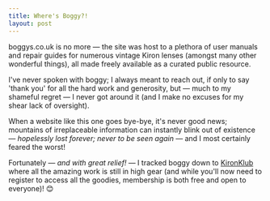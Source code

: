```yaml
---
title: Where's Boggy?!
layout: post
---
```


boggys.co.uk is no more — the site was host to a plethora of user manuals and repair guides for numerous vintage Kiron lenses (amongst many other wonderful things), all made freely available as a curated public resource. 

I've never spoken with boggy; I always meant to reach out, if only to say 'thank you' for all the hard work and generosity, but — much to my shameful regret — I never got around it (and I make no excuses for my shear lack of oversight).

When a website like this one goes bye-bye, it's never good news; mountains of irreplaceable information can instantly blink out of existence — _hopelessly lost forever; never to be seen again_ — and I most certainly feared the worst!

Fortunately — _and with great relief!_ — I tracked boggy down to [KironKlub](https://groups.io/g/KironKlub) where all the amazing work is still in high gear (and while you'll now need to register to access all the goodies, membership is both free and open to everyone)! 😊
